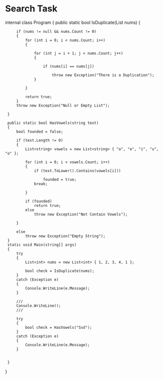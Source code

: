 <h1>Search Task</h1>
    internal class Program
 {
     public static bool IsDuplicate(List<int> nums)
     {

         if (nums != null && nums.Count != 0)
         {
             for (int i = 0; i < nums.Count; i++)
             {

                 for (int j = i + 1; j < nums.Count; j++)
                 {

                     if (nums[i] == nums[j])

                         throw new Exception("There is a Duplication");
                 }

             }

             return true;
         }
         throw new Exception("Null or Empty List");

     }

     public static bool HasVowels(string text)
     {
         bool founded = false;

         if (text.Length != 0)
         {
             List<string> vowels = new List<string> { "a", "e", "i", "u", "o" };

             for (int i = 0; i < vowels.Count; i++)
             {
                 if (text.ToLower().Contains(vowels[i]))

                     founded = true;
                 break;

             }

             if (founded)
                 return true;
             else
                 throw new Exception("Not Contain Vowels");

         }

         else
             throw new Exception("Empty String");
     }
     static void Main(string[] args)
     {
         try
         {
             List<int> nums = new List<int> { 1, 2, 3, 4, 1 };

             bool check = IsDuplicate(nums);
         }
         catch (Exception e)
         {
             Console.WriteLine(e.Message);
         }

         ///
         Console.WriteLine();
         ///

         try
         {
             bool check = HasVowels("Ssd");
         }
         catch (Exception e)
         {
             Console.WriteLine(e.Message);
         }


     }
 }